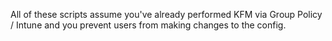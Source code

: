 All of these scripts assume you've already performed KFM via Group Policy / Intune and you prevent users from making changes to the config.
